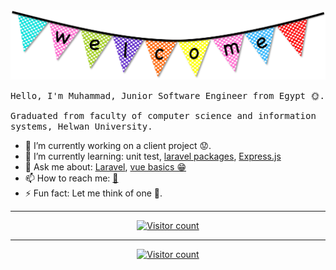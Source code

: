 <a id="welcome" href="https://github.com/alrifay/alrifay">
<img src="https://raw.githubusercontent.com/alrifay/alrifay/master/resources/welcome.png" alt="Welcome"/>
</a>
  
<samp>Hello, I'm Muhammad, Junior Software Engineer from Egypt 🌞.</samp>

<samp>Graduated from faculty of computer science and information systems, Helwan University.</samp>

- 🔭 I’m currently working on a client project 😟.
- 🌱 I’m currently learning: unit test, [laravel packages](https://laravel.com/docs/master/packages), [Express.js](https://expressjs.com/)
- 💬 Ask me about: [Laravel](https://laravel.com/), [vue basics 😁](https://vuejs.org/)
- 📫 How to reach me: [📧](mailto:fcih.mohammed@gmail.com)
- ⚡ Fun fact: Let me think of one 🤔.

---

<p align="center">
<a href="https://github.com/anuraghazra/github-readme-stats"><img src="https://github-readme-stats.vercel.app/api?username=alrifay&show_icons=true" alt="Visitor count" title="My github stats" /></a>
</p>

---

<p align="center">
<a href="#welcome"><img src="https://profile-counter.glitch.me/alrifay/count.svg" alt="Visitor count" title="I don't know who made the counter 😁" /></a>
</p>
